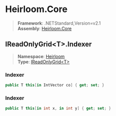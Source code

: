 # Heirloom.Core

> **Framework**: .NETStandard,Version=v2.1  
> **Assembly**: [Heirloom.Core][0]  

## IReadOnlyGrid\<T>.Indexer

> **Namespace**: [Heirloom][0]  
> **Type**: [IReadOnlyGrid\<T>][1]  

### Indexer

```cs
public T this[in IntVector co] { get; set; }
```

### Indexer

```cs
public T this[in int x, in int y] { get; set; }
```

[0]: ../../../Heirloom.Core.md
[1]: ../IReadOnlyGrid[T].md
